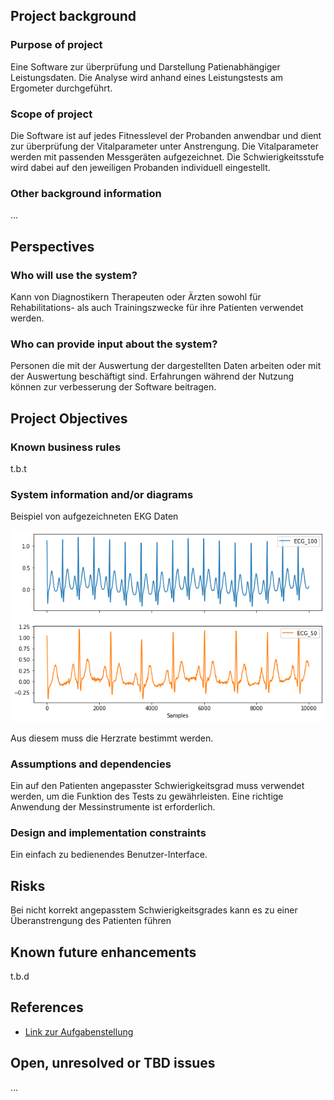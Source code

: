 ## Project background

### Purpose of project

Eine Software zur überprüfung und Darstellung Patienabhängiger Leistungsdaten. Die Analyse wird anhand eines Leistungstests am Ergometer durchgeführt. 

### Scope of project

Die Software ist auf jedes Fitnesslevel der Probanden anwendbar und dient zur überprüfung der Vitalparameter unter Anstrengung. Die Vitalparameter werden mit passenden Messgeräten aufgezeichnet. Die Schwierigkeitsstufe wird dabei auf den jeweiligen Probanden individuell eingestellt.
### Other background information

...

## Perspectives
### Who will use the system?

Kann von Diagnostikern Therapeuten oder Ärzten sowohl für Rehabilitations- als auch Trainingszwecke für ihre Patienten verwendet werden.

### Who can provide input about the system?

Personen die mit der Auswertung der dargestellten Daten arbeiten oder mit der Auswertung beschäftigt sind. Erfahrungen während der Nutzung können zur verbesserung der Software beitragen. 


## Project Objectives
### Known business rules

t.b.t

### System information and/or diagrams

Beispiel von aufgezeichneten EKG Daten

![](ekg_example.png)

Aus diesem muss die Herzrate bestimmt werden.

### Assumptions and dependencies

Ein auf den Patienten angepasster Schwierigkeitsgrad muss verwendet werden, um die Funktion des Tests zu gewährleisten. Eine richtige Anwendung der Messinstrumente ist erforderlich.

### Design and implementation constraints

Ein einfach zu bedienendes Benutzer-Interface.

## Risks

Bei nicht korrekt angepasstem Schwierigkeitsgrades kann es zu einer Überanstrengung des Patienten führen 

## Known future enhancements

t.b.d

## References

- [Link zur Aufgabenstellung](tbd)

## Open, unresolved or TBD issues

...

